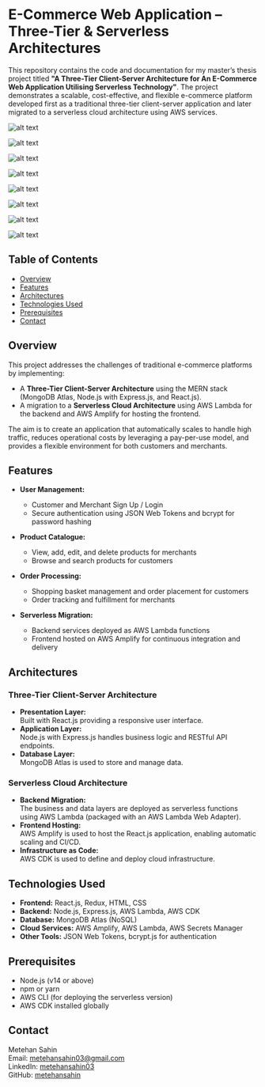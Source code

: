 # E-Commerce Web Application – Three-Tier & Serverless Architectures

This repository contains the code and documentation for my master’s thesis project titled **"A Three-Tier Client-Server Architecture for An E-Commerce Web Application Utilising Serverless Technology"**. The project demonstrates a scalable, cost-effective, and flexible e-commerce platform developed first as a traditional three-tier client-server application and later migrated to a serverless cloud architecture using AWS services.

![alt text](src/screenshots/Picture1.png)

![alt text](src/screenshots/Picture2.png)

![alt text](src/screenshots/Picture3.png)

![alt text](src/screenshots/Picture4.png)

![alt text](src/screenshots/Picture5.png)

![alt text](src/screenshots/Picture6.png)

![alt text](src/screenshots/Picture7.png)

![alt text](src/screenshots/Picture8.png)

## Table of Contents

- [Overview](#overview)
- [Features](#features)
- [Architectures](#architectures)
- [Technologies Used](#technologies-used)
- [Prerequisites](#prerequisites)
- [Contact](#contact)

## Overview

This project addresses the challenges of traditional e-commerce platforms by implementing:

- A **Three-Tier Client-Server Architecture** using the MERN stack (MongoDB Atlas, Node.js with Express.js, and React.js).
- A migration to a **Serverless Cloud Architecture** using AWS Lambda for the backend and AWS Amplify for hosting the frontend.

The aim is to create an application that automatically scales to handle high traffic, reduces operational costs by leveraging a pay-per-use model, and provides a flexible environment for both customers and merchants.

## Features

- **User Management:**

  - Customer and Merchant Sign Up / Login
  - Secure authentication using JSON Web Tokens and bcrypt for password hashing

- **Product Catalogue:**

  - View, add, edit, and delete products for merchants
  - Browse and search products for customers

- **Order Processing:**

  - Shopping basket management and order placement for customers
  - Order tracking and fulfillment for merchants

- **Serverless Migration:**
  - Backend services deployed as AWS Lambda functions
  - Frontend hosted on AWS Amplify for continuous integration and delivery

## Architectures

### Three-Tier Client-Server Architecture

- **Presentation Layer:**  
  Built with React.js providing a responsive user interface.
- **Application Layer:**  
  Node.js with Express.js handles business logic and RESTful API endpoints.
- **Database Layer:**  
  MongoDB Atlas is used to store and manage data.

### Serverless Cloud Architecture

- **Backend Migration:**  
  The business and data layers are deployed as serverless functions using AWS Lambda (packaged with an AWS Lambda Web Adapter).
- **Frontend Hosting:**  
  AWS Amplify is used to host the React.js application, enabling automatic scaling and CI/CD.
- **Infrastructure as Code:**  
  AWS CDK is used to define and deploy cloud infrastructure.

## Technologies Used

- **Frontend:** React.js, Redux, HTML, CSS
- **Backend:** Node.js, Express.js, AWS Lambda, AWS CDK
- **Database:** MongoDB Atlas (NoSQL)
- **Cloud Services:** AWS Amplify, AWS Lambda, AWS Secrets Manager
- **Other Tools:** JSON Web Tokens, bcrypt.js for authentication

## Prerequisites

- Node.js (v14 or above)
- npm or yarn
- AWS CLI (for deploying the serverless version)
- AWS CDK installed globally

## Contact

Metehan Sahin  
Email: [metehansahin03@gmail.com](mailto:metehansahin03@gmail.com)  
LinkedIn: [metehansahin03](https://www.linkedin.com/in/metehansahin03/)  
GitHub: [metehansahin](https://github.com/metehansahin)
